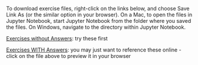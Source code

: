 To download exercise files, right-click on the links below, and choose Save Link As (or the similar option in your browser).  On a Mac, to open the files in Jupyter Notebook, start Jupyter Notebook from the folder where you saved the files.  On Windows, navigate to the directory within Jupyter Notebook.

[Exercises without Answers](https://raw.githubusercontent.com/nuitrcs/pythonworkshops/master/intropython/Part_2/Part2_execises.ipynb): try these first

[Exercises WITH Answers](https://raw.githubusercontent.com/nuitrcs/pythonworkshops/master/intropython/Part_2/Part2_execises_with_answers.ipynb): you may just want to reference these online - click on the file above to preview it in your browser
